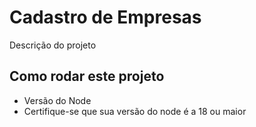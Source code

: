 # Cadastro de Empresas

Descrição do projeto

## Como rodar este projeto

- Versão do Node
- Certifique-se que sua versão do node é a 18 ou maior
